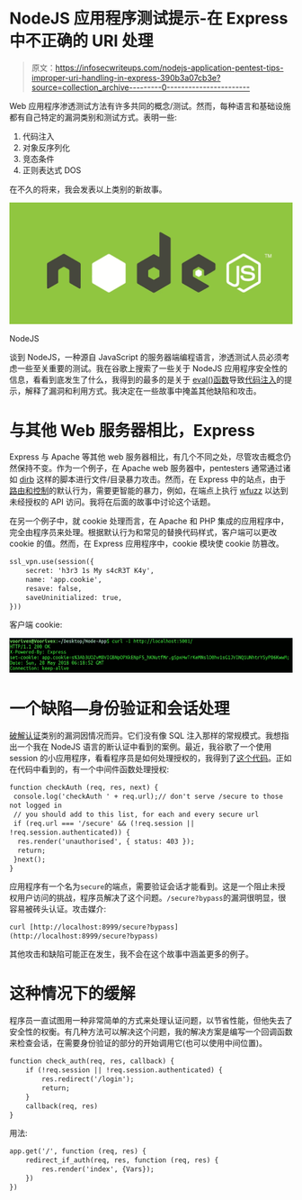 # NodeJS 应用程序测试提示-在 Express 中不正确的 URI 处理

> 原文：<https://infosecwriteups.com/nodejs-application-pentest-tips-improper-uri-handling-in-express-390b3a07cb3e?source=collection_archive---------0----------------------->

Web 应用程序渗透测试方法有许多共同的概念/测试。然而，每种语言和基础设施都有自己特定的漏洞类别和测试方式。表明一些:

1.  代码注入
2.  对象反序列化
3.  竞态条件
4.  正则表达式 DOS

在不久的将来，我会发表以上类别的新故事。

![](img/33222678d2d9e4f82e05387e4631f037.png)

NodeJS

谈到 NodeJS，一种源自 JavaScript 的服务器端编程语言，渗透测试人员必须考虑一些至关重要的测试。我在谷歌上搜索了一些关于 NodeJS 应用程序安全性的信息，看看到底发生了什么，我得到的最多的是关于 [eval()函数](https://www.google.com/search?q=nodejs+eval+vulnearbility&oq=nodejs+eval+vulnearbility)导致[代码注入](https://www.google.com/search?q=code+injection&oq=code+injection)的提示，解释了漏洞和利用方式。我决定在一些故事中掩盖其他缺陷和攻击。

# 与其他 Web 服务器相比，Express

Express 与 Apache 等其他 web 服务器相比，有几个不同之处，尽管攻击概念仍然保持不变。作为一个例子，在 Apache web 服务器中，pentesters 通常通过诸如 [dirb](https://sourceforge.net/projects/dirb/) 这样的脚本进行文件/目录暴力攻击。然而，在 Express 中的站点，由于[路由和控制](https://developer.mozilla.org/en-US/docs/Learn/Server-side/Express_Nodejs/routes)的默认行为，需要更智能的暴力，例如，在端点上执行 [wfuzz](https://github.com/xmendez/wfuzz) 以达到未经授权的 API 访问。我将在后面的故事中讨论这个话题。

在另一个例子中，就 cookie 处理而言，在 Apache 和 PHP 集成的应用程序中，完全由程序员来处理。根据默认行为和常见的替换代码样式，客户端可以更改 cookie 的值。然而，在 Express 应用程序中，cookie 模块使 cookie 防篡改。

```
ssl_vpn.use(session({
    secret: 'h3r3 1s My s4cR3T K4y',
    name: 'app.cookie',
    resave: false,
    saveUninitialized: true,
}))
```

客户端 cookie:

![](img/7864e7ea0e7001fdf3486ac31cbc5779.png)

# 一个缺陷—身份验证和会话处理

[破解认证](https://www.owasp.org/index.php/Top_10-2017_A2-Broken_Authentication)类别的漏洞因情况而异。它们没有像 SQL 注入那样的常规模式。我想指出一个我在 NodeJS 语言的断认证中看到的案例。最近，我谷歌了一个使用 session 的小应用程序，看看程序员是如何处理授权的，我得到了[这个代码](https://gist.github.com/smebberson/1581536)。正如在代码中看到的，有一个中间件函数处理授权:

```
function checkAuth (req, res, next) {
 console.log('checkAuth ' + req.url);// don't serve /secure to those not logged in
 // you should add to this list, for each and every secure url
 if (req.url === '/secure' && (!req.session || !req.session.authenticated)) {
  res.render('unauthorised', { status: 403 });
  return;
 }next();
}
```

应用程序有一个名为`secure`的端点，需要验证会话才能看到。这是一个阻止未授权用户访问的挑战，程序员解决了这个问题。`/secure?bypass`的漏洞很明显，很容易被砖头认证。攻击媒介:

```
curl [http://localhost:8999/secure?bypass](http://localhost:8999/secure?bypass)
```

其他攻击和缺陷可能正在发生，我不会在这个故事中涵盖更多的例子。

# 这种情况下的缓解

程序员一直试图用一种非常简单的方式来处理认证问题，以节省性能，但他失去了安全性的权衡。有几种方法可以解决这个问题，我的解决方案是编写一个回调函数来检查会话，在需要身份验证的部分的开始调用它(也可以使用中间位置)。

```
function check_auth(req, res, callback) {
    if (!req.session || !req.session.authenticated) {
        res.redirect('/login');
        return;
    }
    callback(req, res)
}
```

用法:

```
app.get('/', function (req, res) {
    redirect_if_auth(req, res, function (req, res) {
        res.render('index', {Vars});
    })
})
```